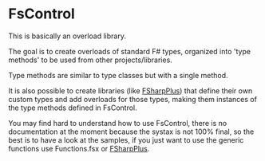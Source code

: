 FsControl
=========

This is basically an overload library.

The goal is to create overloads of standard F# types, organized into 'type methods' to be used from other projects/libraries.

Type methods are similar to type classes but with a single method.

It is also possible to create libraries (like [FSharpPlus](https://github.com/gmpl/FSharpPlus)) that define their own custom types and add overloads for those types, making them instances of the type methods defined in FsControl.

You may find hard to understand how to use FsControl, there is no documentation at the moment because the systax is not 100% final, so the best is to have a look at the samples, if you just want to use the generic functions use Functions.fsx or [FSharpPlus](https://github.com/gmpl/FSharpPlus).
